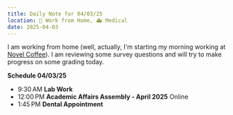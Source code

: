 ```yaml
---
title: Daily Note for 04/03/25
location: 🏡 Work from Home, 🚑 Medical
date: 2025-04-03
---
```

I am working from home (well, actually, I'm starting my morning working at [Novel Coffee](https://www.facebook.com/Novelcoffeeco/)). I am reviewing some survey questions and will try to make progress on some grading today.

**Schedule 04/03/25**

- 9:30 AM **Lab Work**
- 12:00 PM **Academic Affairs Assembly - April 2025** Online
- 1:45 PM **Dental Appointment**
